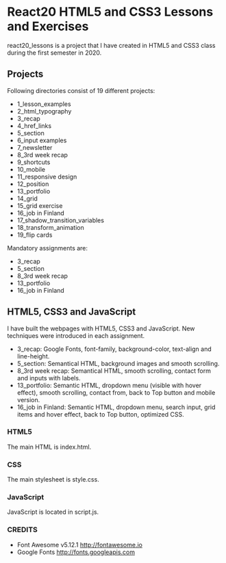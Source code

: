 # React20 HTML5 and CSS3 Lessons and Exercises

react20_lessons is a project that I have created in HTML5 and CSS3 class during the first semester in 2020.

## Projects

Following directories consist of 19 different projects:

- 1_lesson_examples
- 2_html_typography
- 3_recap
- 4_href_links
- 5_section
- 6_input examples
- 7_newsletter
- 8_3rd week recap
- 9_shortcuts
- 10_mobile
- 11_responsive design
- 12_position
- 13_portfolio
- 14_grid
- 15_grid exercise
- 16_job in Finland
- 17_shadow_transition_variables
- 18_transform_animation
- 19_flip cards

Mandatory assignments are:
- 3_recap
- 5_section
- 8_3rd week recap
- 13_portfolio
- 16_job in Finland

## HTML5, CSS3 and JavaScript

I have built the webpages with HTML5, CSS3 and JavaScript. New techniques were introduced in each assignment.

- 3_recap: Google Fonts, font-family, background-color, text-align and line-height.
- 5_section: Semantical HTML, background images and smooth scrolling.
- 8_3rd week recap: Semantical HTML, smooth scrolling, contact form and inputs with labels.
- 13_portfolio: Semantic HTML, dropdown menu (visible with hover effect), smooth scrolling, contact from, back to Top button and mobile version.
- 16_job in Finland: Semantic HTML, dropdown menu, search input, grid items and hover effect, back to Top button, optimized CSS.

### HTML5

The main HTML is index.html.

### CSS

The main stylesheet is style.css.

### JavaScript

JavaScript is located in script.js.

### CREDITS

- Font Awesome v5.12.1 http://fontawesome.io
- Google Fonts http://fonts.googleapis.com
